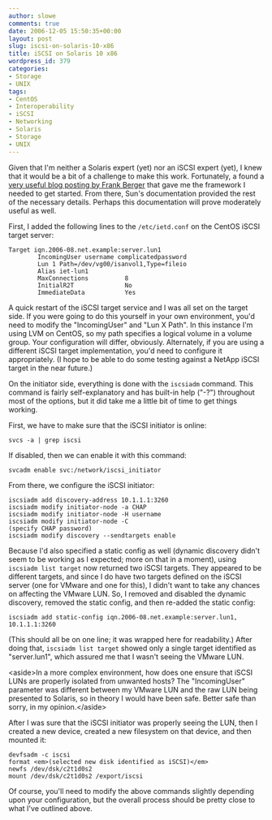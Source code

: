 ```yaml
---
author: slowe
comments: true
date: 2006-12-05 15:50:35+00:00
layout: post
slug: iscsi-on-solaris-10-x86
title: iSCSI on Solaris 10 x86
wordpress_id: 379
categories:
- Storage
- UNIX
tags:
- CentOS
- Interoperability
- iSCSI
- Networking
- Solaris
- Storage
- UNIX
---
```


Given that I'm neither a Solaris expert (yet) nor an iSCSI expert (yet), I knew that it would be a bit of a challenge to make this work. Fortunately, a found a [very useful blog posting by Frank Berger](http://www.fm-berger.de/blog/index.php/2006/08/) that gave me the framework I needed to get started. From there, Sun's documentation provided the rest of the necessary details. Perhaps this documentation will prove moderately useful as well.

First, I added the following lines to the `/etc/ietd.conf` on the CentOS iSCSI target server:

    Target iqn.2006-08.net.example:server.lun1
            IncomingUser username complicatedpassword
            Lun 1 Path=/dev/vg00/isanvol1,Type=fileio
            Alias iet-lun1
            MaxConnections          8
            InitialR2T              No
            ImmediateData           Yes

A quick restart of the iSCSI target service and I was all set on the target side. If you were going to do this yourself in your own environment, you'd need to modify the "IncomingUser" and "Lun X Path". In this instance I'm using LVM on CentOS, so my path specifies a logical volume in a volume group. Your configuration will differ, obviously. Alternately, if you are using a different iSCSI target implementation, you'd need to configure it appropriately. (I hope to be able to do some testing against a NetApp iSCSI target in the near future.)

On the initiator side, everything is done with the `iscsiadm` command. This command is fairly self-explanatory and has built-in help ("-?") throughout most of the options, but it did take me a little bit of time to get things working.

First, we have to make sure that the iSCSI initiator is online:

    svcs -a | grep iscsi

If disabled, then we can enable it with this command:

    svcadm enable svc:/network/iscsi_initiator

From there, we configure the iSCSI initiator:

    iscsiadm add discovery-address 10.1.1.1:3260
    iscsiadm modify initiator-node -a CHAP
    iscsiadm modify initiator-node -H username
    iscsiadm modify initiator-node -C
    (specify CHAP password)
    iscsiadm modify discovery --sendtargets enable

Because I'd also specified a static config as well (dynamic discovery didn't seem to be working as I expected; more on that in a moment), using `iscsiadm list target` now returned two iSCSI targets. They appeared to be different targets, and since I do have two targets defined on the iSCSI server (one for VMware and one for this), I didn't want to take any chances on affecting the VMware LUN. So, I removed and disabled the dynamic discovery, removed the static config, and then re-added the static config:

    iscsiadm add static-config iqn.2006-08.net.example:server.lun1,
    10.1.1.1:3260

(This should all be on one line; it was wrapped here for readability.) After doing that, `iscsiadm list target` showed only a single target identified as "server.lun1", which assured me that I wasn't seeing the VMware LUN.

&lt;aside&gt;In a more complex environment, how does one ensure that iSCSI LUNs are properly isolated from unwanted hosts? The "IncomingUser" parameter was different between my VMware LUN and the raw LUN being presented to Solaris, so in theory I would have been safe. Better safe than sorry, in my opinion.&lt;/aside&gt;

After I was sure that the iSCSI initiator was properly seeing the LUN, then I created a new device, created a new filesystem on that device, and then mounted it:

    devfsadm -c iscsi
    format <em>(selected new disk identified as iSCSI)</em>
    newfs /dev/dsk/c2t1d0s2
    mount /dev/dsk/c2t1d0s2 /export/iscsi

Of course, you'll need to modify the above commands slightly depending upon your configuration, but the overall process should be pretty close to what I've outlined above.
